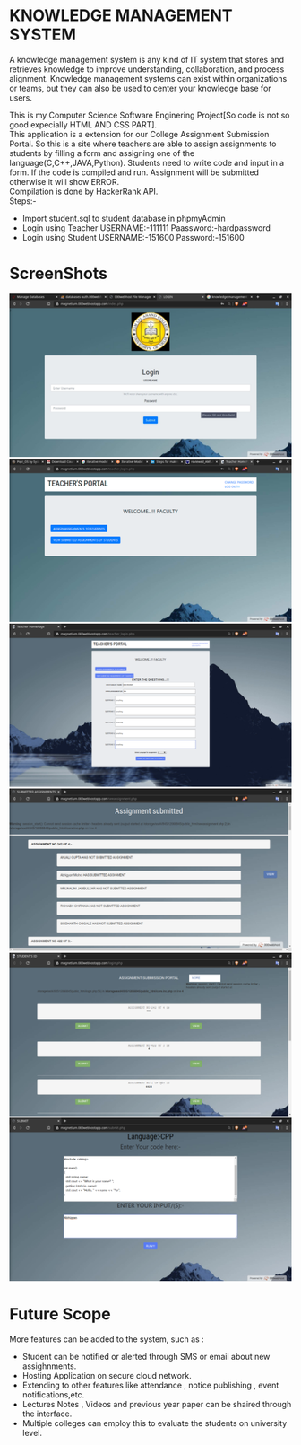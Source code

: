 # KNOWLEDGE MANAGEMENT SYSTEM
A knowledge management system is any kind of IT system that stores and retrieves knowledge to improve understanding, collaboration, and process alignment. Knowledge management systems can exist within organizations or teams, but they can also be used to center your knowledge base for users.


This is my Computer Science Software Enginering Project[So code is not so good expecially HTML AND CSS PART].  
This application is a extension for our College Assignment Submission Portal. So this is a site where teachers are able to assign assignments to students by filling a form and assigning one of the language(C,C++,JAVA,Python). Students need to write code and input in a form. If the code is compiled and run. Assignment will be submitted otherwise it will show ERROR.    
Compilation is done by HackerRank API.  
Steps:- 
* Import student.sql to student database in phpmyAdmin  
* Login using Teacher USERNAME:-111111 Paassword:-hardpassword
* Login using Student USERNAME:-151600 Password:-151600  
<h1>ScreenShots</h1>

![Login Screen](https://github.com/Abhigyan-Mishra/KnowledgeManagementSystem/blob/master/Screenshot/login.jpeg) 
![Home Page (Teacher) ](https://github.com/Abhigyan-Mishra/KnowledgeManagementSystem/blob/master/Screenshot/TeacherI.png)
![Assigning Page](https://github.com/Abhigyan-Mishra/KnowledgeManagementSystem/blob/master/Screenshot/AssighmnetSub.png)
![Assignment Checker](https://github.com/Abhigyan-Mishra/KnowledgeManagementSystem/blob/master/Screenshot/Ass.png) 
![Home Page (Student) ](https://github.com/Abhigyan-Mishra/KnowledgeManagementSystem/blob/master/Screenshot/studentI.png)
![Code Submission Portal](https://github.com/Abhigyan-Mishra/KnowledgeManagementSystem/blob/master/Screenshot/compiler.png) 

# Future Scope
More features can be added to the system, such as :
   * Student can be notified or alerted through SMS or email about new assighnments.
   * Hosting Application on secure cloud network.
   * Extending to other features like attendance , notice publishing , event notifications,etc. 
   * Lectures Notes , Videos and previous year paper can be shaired through the interface.
   * Multiple colleges can employ this to evaluate the students on university level.


